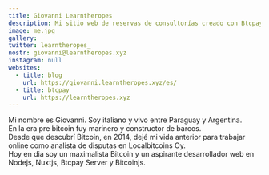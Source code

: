 ```yaml
---
title: Giovanni Learntheropes
description: Mi sitio web de reservas de consultorías creado con Btcpay y Nuxt
image: me.jpg
gallery:
twitter: learntheropes_
nostr: giovanni@learntheropes.xyz
instagram: null
websites:
  - title: blog
    url: https://giovanni.learntheropes.xyz/es/
  - title: btcpay
    url: https://learntheropes.xyz
---
```

Mi nombre es Giovanni. Soy italiano y vivo entre Paraguay y Argentina.  
En la era pre bitcoin fuy marinero y constructor de barcos.  
Desde que descubrí Bitcoin, en 2014, dejé mi vida anterior para trabajar online como analista de disputas en Localbitcoins Oy.  
Hoy en dia soy un maximalista Bitcoin y un aspirante desarrollador web en Nodejs, Nuxtjs, Btcpay Server y Bitcoinjs.